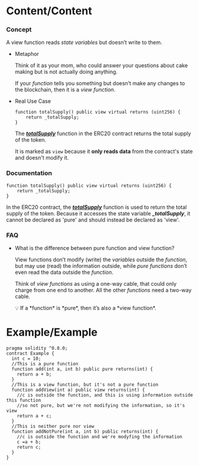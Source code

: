 # Content/Content

### Concept

A view function reads *state variables* but doesn’t write to them. 

- Metaphor
    
    Think of it as your mom, who could answer your questions about cake making but is not actually doing anything. 
    
    If your *function* tells you something but doesn’t make any changes to the blockchain, then it is a *view function*.
    
- Real Use Case
    
    ```solidity
    function totalSupply() public view virtual returns (uint256) {
        return _totalSupply;
    }
    ```
    
    The ***[totalSupply](https://github.com/OpenZeppelin/openzeppelin-contracts/blob/9ef69c03d13230aeff24d91cb54c9d24c4de7c8b/contracts/token/ERC20/ERC20.sol#L99)*** function in the ERC20 contract returns the total supply of the token. 
    
    It is marked as `view` because it **only reads data** from the contract's state and doesn't modify it.
    

### Documentation

```solidity
function totalSupply() public view virtual returns (uint256) {
    return _totalSupply;
}
```

In the ERC20 contract, the ***[totalSupply](https://github.com/OpenZeppelin/openzeppelin-contracts/blob/9ef69c03d13230aeff24d91cb54c9d24c4de7c8b/contracts/token/ERC20/ERC20.sol#L99)*** function is used to return the total supply of the token. Because it accesses the state variable ***_totalSupply***, it cannot be declared as 'pure' and should instead be declared as 'view'.

### FAQ

- What is the difference between pure function and view function?
    
    View functions don’t modify (write) the *variables* outside the *function*, but may use (read) the information outside, while *pure functions* don’t even read the data outside the *function*. 
    
    Think of *view functions* as using a one-way cable, that could only charge from one end to another. All the other *functions* need a two-way cable.
    
    <aside>
    💡 If a *function* is *pure*, then it’s also a *view function*.
    
    </aside>
    

# Example/Example

```solidity
pragma solidity ^0.8.0;
contract Example {
  int c = 10;
  //This is a pure function
  function add(int a, int b) public pure returns(int) {
    return a + b;
  }
  //This is a view function, but it's not a pure function 
  function addView(int a) public view returns(int) {
    //c is outside the function, and this is using information outside this function
    //so not pure, but we're not modifying the information, so it's view 
    return a + c;
  }
  //This is neither pure nor view 
  function addNotPure(int a, int b) public returns(int) {
    //c is outside the function and we're modyfing the information  
    c =a + b;
    return c;
  }
}
```
